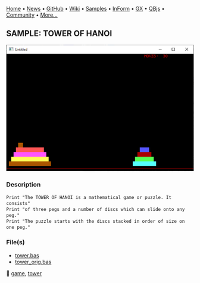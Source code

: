 [Home](https://qb64.com) • [News](../../news.md) • [GitHub](https://github.com/QB64Official/qb64) • [Wiki](wiki.md) • [Samples](../../samples.md) • [InForm](../../inform.md) • [GX](../../gx.md) • [QBjs](../../qbjs.md) • [Community](../../community.md) • [More...](../../more.md)

## SAMPLE: TOWER OF HANOI

![screenshot.png](img/screenshot.png)

### Description

```text
Print "The TOWER OF HANOI is a mathematical game or puzzle. It consists"
Print "of three pegs and a number of discs which can slide onto any peg."
Print "The puzzle starts with the discs stacked in order of size on one peg."
```

### File(s)

* [tower.bas](src/tower.bas)
* [tower_orig.bas](src/tower_orig.bas)

🔗 [game](../game.md), [tower](../tower.md)
